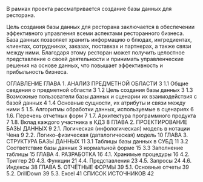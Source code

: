 В рамках проекта рассматривается создание базы данных для ресторана. 

Цель создания базы данных для ресторана заключается в обеспечении эффективного управления всеми аспектами ресторанного бизнеса. База данных позволяет хранить информацию о блюдах, ингредиентах, клиентах, сотрудниках, заказах, поставках и партнерах, а также связи между ними. Благодаря этому ресторан может получить целостное представление о своей деятельности и принимать управленческие решения на основе данных, что повышает эффективность и прибыльность бизнеса. 

ОГЛАВЛЕНИЕ
ГЛАВА 1. АНАЛИЗ ПРЕДМЕТНОЙ ОБЛАСТИ	3
1.1	Общие сведения о предметной области	3
1.2	Цель создания базы данных	3
1.3	Возможные пользователи базы данных и сценарии их взаимодействия с базой данных	4
1.4	Основные сущности, их атрибуты и связи между ними	5
1.5.   Алгоритмы обработки данных, используемые в сценариях	6
1.6.   Перечень отчетных форм	7
1.7.   Архитектура программного продукта	7
1.8.   Вклад каждого участника в КДЗ	8
ГЛАВА 2. ПРОЕКТИРОВАНИЕ БАЗЫ ДАННЫХ	9
2.1. Логическая (инфологическая) модель в нотации Чена	9
2.2. Логико–физическая (даталогическая) модель	10
ГЛАВА 3. СТРУКТУРА БАЗЫ ДАННЫХ	11
3.1	Таблицы базы данных в СУБД	11
3.2 Соответствие базы данных 3 нормальной форме	15
3.3 Заполнение таблицы	15
ГЛАВА 4. РАЗРАБОТКА	16
4.1. Хранимые процедуры	16
4.2. Триггер	20
4.3. Функции	21
4.4. Представления	23
4.5. Запросы	24
4.6. Индексы	38
ГЛАВА 5. ОТЧЁТНЫЕ ФОРМЫ	39
5.1. Основные отчеты	39
5.2. DrillDown	39
5.3. Excel	41
СПИСОК ИСТОЧНИКОВ	42

